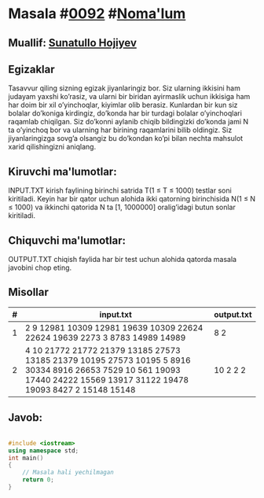 
<h1>Masala #<a href="https://robocontest.uz/tasks/0092">0092</a> #<a href="https://robocontest.uz/tasks?category=1">Noma'lum</a></h1>
<h2> Muallif: <a href="https://robocontest.uz/profile/sunnat">Sunatullo Hojiyev</a></h2>
<h2>Egizaklar</h2>
<p>Tasavvur qiling sizning egizak jiyanlaringiz bor. Siz ularning ikkisini ham judayam yaxshi ko’rasiz, va ularni bir biridan ayirmaslik uchun ikkisiga ham har doim bir xil o’yinchoqlar, kiyimlar olib berasiz. Kunlardan bir kun siz bolalar do’koniga kirdingiz, do’konda har bir turdagi bolalar o’yinchoqlari raqamlab chiqilgan. Siz do’konni aylanib chiqib bildingizki do’konda jami N ta o’yinchoq bor va ularning har birining raqamlarini bilib oldingiz. Siz jiyanlaringizga sovg’a olsangiz bu do’kondan ko’pi bilan nechta mahsulot xarid qilishingizni aniqlang.</p>
<h2>Kiruvchi ma'lumotlar:</h2>
<p>INPUT.TXT kirish faylining birinchi satrida T(1 ≤ T ≤ 1000) testlar soni kiritiladi. Keyin har bir qator uchun alohida ikki qatorning birinchisida N(1 ≤ N ≤ 1000) va ikkinchi qatorida N ta [1, 1000000] oralig’idagi butun sonlar kiritiladi.</p>
<h2>Chiquvchi ma'lumotlar:</h2>
<p>OUTPUT.TXT chiqish faylida har bir test uchun alohida qatorda masala javobini chop eting.</p>
<h2>Misollar</h2>
<table>
    <thead>
        <tr>
            <th>#</th>
            <th>input.txt</th>
            <th>output.txt</th>
        </tr>
    </thead>
    <tbody>
            <tr>
                <td>1</td>
                <td>2
9
12981 10309 12981 19639 10309 22624 22624 19639 2273
3
8783 14989 14989</td>
                <td>8
2</td>
            </tr>
            <tr>
                <td>2</td>
                <td>4
10
21772 21772 21379 13185 27573 13185 21379 10195 27573 10195
5
8916 30334 8916 26653 7529
10
561 19093 17440 24222 15569 13917 31122 19478 19093 8427
2
15148 15148</td>
                <td>10
2
2
2</td>
            </tr>
    </tbody>
    </table>
    
<h2>Javob:</h2>

######
```cpp
#include <iostream>
using namespace std;
int main()
{
    // Masala hali yechilmagan
    return 0;
}
```
